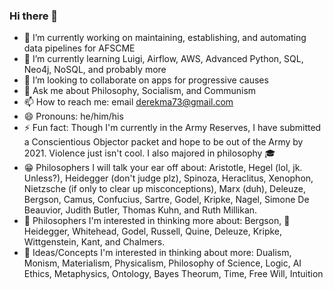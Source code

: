 ### Hi there 👋

- 🔭 I’m currently working on maintaining, establishing, and automating data pipelines for AFSCME
- 🌱 I’m currently learning Luigi, Airflow, AWS, Advanced Python, SQL, Neo4j, NoSQL, and probably more
- 👯 I’m looking to collaborate on apps for progressive causes
- 💬 Ask me about Philosophy, Socialism, and Communism
- 📫 How to reach me: email derekma73@gmail.com
- 😄 Pronouns: he/him/his
- ⚡ Fun fact: Though I'm currently in the Army Reserves, I have submitted a Conscientious Objector packet and hope to be out of the Army by 2021. Violence just isn't cool. I also majored in philosophy :mortar_board:
- :grin: Philosophers I will talk your ear off about: Aristotle, Hegel (lol, jk. Unless?), Heidegger (don't judge plz), Spinoza, Heraclitus, Xenophon, Nietzsche (if only to clear up misconceptions), Marx (duh), Deleuze, Bergson, Camus, Confucius, Sartre, Godel, Kripke, Nagel, Simone De Beauvior, Judith Butler, Thomas Kuhn, and Ruth Millikan.
- :eyes: Philosophers I'm interested in thinking more about: Bergson, :grimacing: Heidegger, Whitehead, Godel, Russell, Quine, Deleuze, Kripke, Wittgenstein, Kant, and Chalmers.
- :crystal_ball: Ideas/Concepts I'm interested in thinking about more: Dualism, Monism, Materialism, Physicalism, Philosophy of Science, Logic, AI Ethics, Metaphysics, Ontology, Bayes Theorum, Time, Free Will, Intuition
